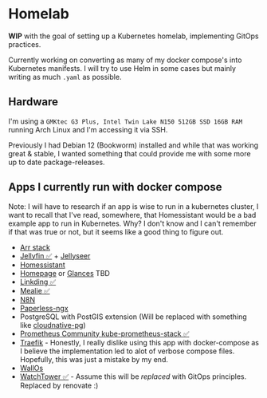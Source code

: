 # Homelab

**WIP** with the goal of setting up a Kubernetes homelab, implementing GitOps practices.

Currently working on converting as many of my docker compose's into Kubernetes manifests. I will try to use Helm in some cases but mainly writing as much `.yaml` as possible.

## Hardware

I'm using a `GMKtec G3 Plus, Intel Twin Lake N150 512GB SSD 16GB RAM` running Arch Linux and I'm accessing it via SSH.

Previously I had Debian 12 (Bookworm) installed and while that was working great & stable, I wanted something that could provide me with some more up to date package-releases.

## Apps I currently run with docker compose

Note: I will have to research if an app is wise to run in a kubernetes cluster, I want to recall that I've read, somewhere, that Homessistant would be a bad example app to run in Kubernetes. Why? I don't know and I can't remember if that was true or not, but it seems like a good thing to figure out.

- [Arr stack](https://trash-guides.info/)
- [Jellyfin ✅](https://jellyfin.org/docs/general/installation/container) + [Jellyseer](https://docs.jellyseerr.dev/getting-started/docker?docker-methods=docker-compose)
- [Homessistant](https://www.home-assistant.io/)
- [Homepage](https://gethomepage.dev/installation/k8s/) or [Glances](https://github.com/glanceapp/glance/) TBD
- [Linkding ✅](https://linkding.link/)
- [Mealie ✅](https://docs.mealie.io/)
- [N8N](https://n8n.io/)
- [Paperless-ngx](https://docs.paperless-ngx.com/)
- PostgreSQL with PostGIS extension (Will be replaced with something like [cloudnative-pg](https://cloudnative-pg.io/))
- [Prometheus Community kube-prometheus-stack ✅](https://github.com/prometheus-community/helm-charts/tree/main/charts/kube-prometheus-stack#get-helm-repository-info)
- [Traefik](https://doc.traefik.io/traefik/getting-started/) - Honestly, I really dislike using this app with docker-compose as I believe the implementation led to alot of verbose compose files. Hopefully, this was just a mistake by my end.
- [WallOs](https://github.com/ellite/Wallos)
- [WatchTower ✅](https://github.com/containrrr/watchtower) - Assume this will be *replaced* with GitOps principles. Replaced by renovate :)
